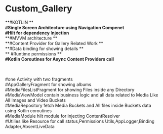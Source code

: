 # Custom_Gallery
**#KOTLIN **
<br/>
 **#Single Screen Architecture using Navigation Compenet** 
 <br>
 **#Hilt for dependency Injection**
 <br/>
 **#MVVM architecture **
 <br/>
 **#Content Provider for Gallery Related Work **
 <br/>
 **#Data binding for showing details **
 <br/>
** #Runtime permissions **
<br/>
**#Kotlin Coroutines for Async Content Providers call**
 <br/>

<br/><br/>
#one Activity with two fragments  <br/>
#AppGalleryFragment for showing albums <br/>
#MediaFilesListFragment for showing Files inside any Directory <br/>
#MediaViewModel contain business logic and all data related to Media Like All Images and Video Buckets <br/>
#MediaRepository fetch Media Buckets and All files inside Buckets data using Kotlin coroutines <br/>
#MediaModule hilt module for injecting ContentResolver  <br/>
#Utilies like Resource for call status,Permissions Utils,AppLogger,Binding Adapter,AbsentLiveData <br/>

